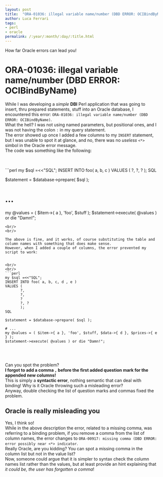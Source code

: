 ```yaml
---
layout: post
title:  "ORA-01036: illegal variable name/number (DBD ERROR: OCIBindByName)"
author: Luca Ferrari
tags:
- perl
- oracle
permalink: /:year/:month/:day/:title.html
---
```

How far Oracle errors can lead you!

# ORA-01036: illegal variable name/number (DBD ERROR: OCIBindByName)

While I was developing a *simple* **DBI** Perl application that was going to insert, thru prepared statements, stuff into an Oracle database, I encountered this error: `ORA-01036: illegal variable name/number (DBD ERROR: OCIBindByName)`.
<br/>
What the hell? I was not using named parameters, but positional ones, and I was not having the colon `:` in my query statement.
<br/>
The error showed up once I added a few columns to my `INSERT` statement, but I was unable to spot it at glance, and no, there was no *useless* `<*>` simbol in the Oracle error message.
<br/>
The code was something like the following:

<br/>
<br/>
```perl
my $sql =<<"SQL";
INSERT INTO foo( a, b, c )
VALUES (
       ?,
	   ?,
	   ?
	   );
SQL

$statement = $database->prepare( $sql );

# ...
my @values = ( $item->{ a }, 'foo', $stuff );
$statement->execute( @values ) or die "Damn!";

```
<br/>
<br/>

The above is fine, and it works, of course substituting the table and column names with something that does make sense.
However, when I added a couple of columns, the error prevented my script to work:


<br/>
<br/>
```perl
my $sql =<<"SQL";
INSERT INTO foo( a, b, c, d , e )
VALUES (
       ?,
	   ?,
	   ?
	   ?, ?
	   );
SQL

$statement = $database->prepare( $sql );

# ...
my @values = ( $item->{ a }, 'foo', $stuff, $data->{ d }, $prices->{ e } );
$statement->execute( @values ) or die "Damn!";

```
<br/>
<br/>

Can you spot the problem?
<br/>
**I forgot to add a comma `,` before the first added question mark for the appended new columns!**
<br/>
This is simply a **syntactic error**, nothing semantic that can deal with binding! Why is it Oracle throwing such a misleading error?
<br/>
Anyway, double checking the list of question marks and commas fixed the problem.


## Oracle is really misleading you

Yes, I think so!
<br/>
While in the above description the error, related to a missing comma, was referring to a binding problem, if you remove a comma from the list of column names, the error changes to `ORA-00917: missing comma (DBD ERROR: error possibly near <*> indicator`.
<br/>
Really Oracle, are you kidding? You can spot a missing comma in the column list but not in the value list?
<br/>
Now, someone could argue that it is simpler to syntax check the column names list rather than the values, but at least provide an hint explaining that *it could be, the user has forgotten a comma*!
